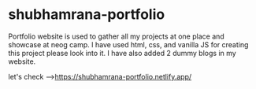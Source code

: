 # shubhamrana-portfolio
Portfolio website is used to gather all my projects at one place and showcase at neog camp. I have used html, css, and vanilla JS for creating this project please look into it. I have also added 2 dummy blogs in my website.

let's check -->https://shubhamrana-portfolio.netlify.app/
